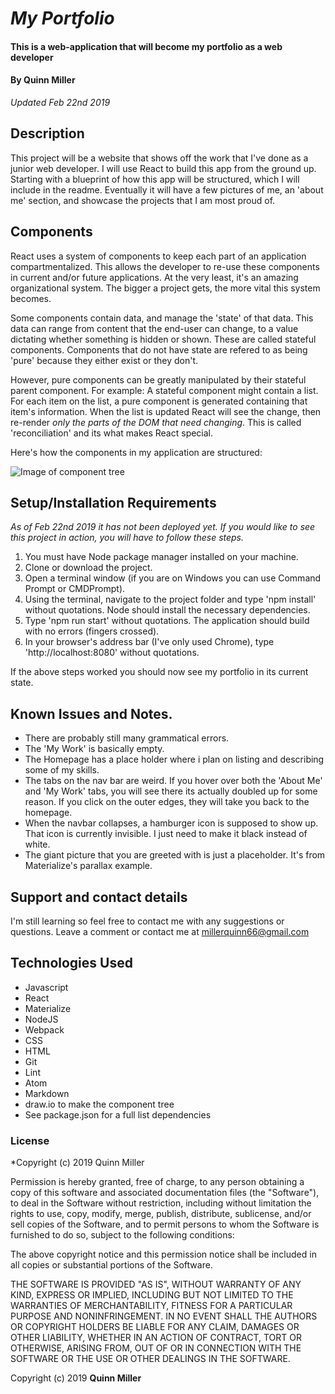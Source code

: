 # _My Portfolio_

#### This is a web-application that will become my portfolio as a web developer

#### By Quinn Miller

_Updated Feb 22nd 2019_

## Description

This project will be a website that shows off the work that I've done as a junior web developer. I will use React to build this app from the ground up. Starting with a blueprint of how this app will be structured, which I will include in the readme. Eventually it will have a few pictures of me, an 'about me' section, and showcase the projects that I am most proud of.

## Components

React uses a system of components to keep each part of an application compartmentalized. This allows the developer to re-use these components in current and/or future applications. At the very least, it's an amazing organizational system. The bigger a project gets, the more vital this system becomes.

Some components contain data, and manage the 'state' of that data. This data can range from content that the end-user can change, to a value dictating whether something is hidden or shown. These are called stateful components. Components that do not have state are refered to as being 'pure' because they either exist or they don't. 

However, pure components can be greatly manipulated by their stateful parent component. For example: A stateful component might contain a list. For each item on the list, a pure component is generated containing that item's information. When the list is updated React will see the change, then re-render _only the parts of the DOM that need changing_. This is called 'reconciliation' and its what makes React special.

Here's how the components in my application are structured:

![Image of component tree](./ComponentTree.png)

## Setup/Installation Requirements

_As of Feb 22nd 2019_
_it has not been deployed yet. If you would like to see this project in action, you will have to follow these steps._

1. You must have Node package manager installed on your machine.
2. Clone or download the project.
3. Open a terminal window (if you are on Windows you can use Command Prompt or CMDPrompt).
4. Using the terminal, navigate to the project folder and type 'npm install' without quotations. Node should install the necessary dependencies.
5. Type 'npm run start' without quotations. The application should build with no errors (fingers crossed).
6. In your browser's address bar (I've only used Chrome), type 'http://localhost:8080' without quotations.

If the above steps worked you should now see my portfolio in its current state.

## Known Issues and Notes.

* There are probably still many grammatical errors.
* The 'My Work' is basically empty.
* The Homepage has a place holder where i plan on listing and describing some of my skills.
* The tabs on the nav bar are weird. If you hover over both the 'About Me' and 'My Work' tabs, you will see there its actually doubled up for some reason. If you click on the outer edges, they will take you back to the homepage.
* When the navbar collapses, a hamburger icon is supposed to show up. That icon is currently invisible. I just need to make it black instead of white.
* The giant picture that you are greeted with is just a placeholder. It's from Materialize's parallax example.

## Support and contact details


I'm still learning so feel free to contact me with any suggestions or questions.
Leave a comment or contact me at millerquinn66@gmail.com


## Technologies Used

* Javascript
* React
* Materialize
* NodeJS
* Webpack
* CSS
* HTML
* Git
* Lint
* Atom
* Markdown
* draw.io to make the component tree
* See package.json for a full list dependencies

### License

*Copyright (c) 2019 Quinn Miller

Permission is hereby granted, free of charge, to any person obtaining a copy
of this software and associated documentation files (the "Software"), to deal
in the Software without restriction, including without limitation the rights
to use, copy, modify, merge, publish, distribute, sublicense, and/or sell
copies of the Software, and to permit persons to whom the Software is
furnished to do so, subject to the following conditions:

The above copyright notice and this permission notice shall be included in all
copies or substantial portions of the Software.

THE SOFTWARE IS PROVIDED "AS IS", WITHOUT WARRANTY OF ANY KIND, EXPRESS OR
IMPLIED, INCLUDING BUT NOT LIMITED TO THE WARRANTIES OF MERCHANTABILITY,
FITNESS FOR A PARTICULAR PURPOSE AND NONINFRINGEMENT. IN NO EVENT SHALL THE
AUTHORS OR COPYRIGHT HOLDERS BE LIABLE FOR ANY CLAIM, DAMAGES OR OTHER
LIABILITY, WHETHER IN AN ACTION OF CONTRACT, TORT OR OTHERWISE, ARISING FROM,
OUT OF OR IN CONNECTION WITH THE SOFTWARE OR THE USE OR OTHER DEALINGS IN THE
SOFTWARE.

Copyright (c) 2019 **Quinn Miller**

